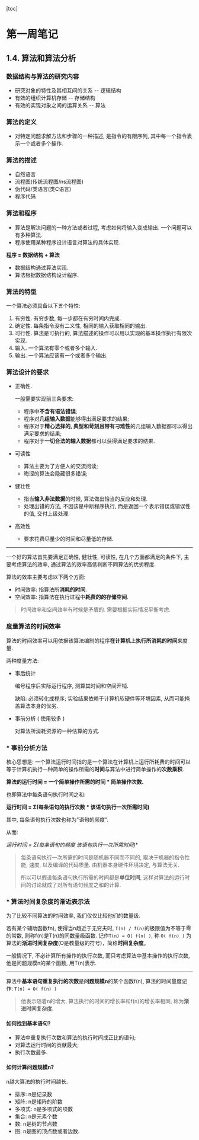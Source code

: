 [toc]

# 第一周笔记

## 1.4. 算法和算法分析

### 数据结构与算法的研究内容

-   研究对象的特性及其相互间的关系 -- 逻辑结构
-   有效的组织计算机存储 -- 存储结构
-   有效的实现对象之间的运算关系 -- 算法

### 算法的定义

-   对特定问题求解方法和步骤的一种描述, 是指令的有限序列, 其中每一个指令表示一个或者多个操作.

### 算法的描述

-   自然语言
-   流程图(传统流程图/ns流程图)
-   伪代码/类语言(类C语言)
-   程序代码

### 算法和程序

-   算法是解决问题的一种方法或者过程, 考虑如何将输入变成输出. 一个问题可以有多种算法.
-   程序使用某种程序设计语言对算法的具体实现.

**程序 = 数据结构 + 算法** 

-   数据结构通过算法实现.
-   算法根据数据结构设计程序.

### 算法的特型

一个算法必须具备以下五个特性:

1.   有穷性. 有穷步数, 每一步都在有穷时间内完成.
2.   确定性. 每条指令没有二义性, 相同的输入获取相同的输出.
3.   可行性. 算法是可执行的, 算法描述的操作可以用以实现的基本操作执行有限次实现.
4.   输入. 一个算法有零个或者多个输入.
5.   输出. 一个算法应该有一个或者多个输出.

### 算法设计的要求

-   正确性.

    一般需要实现前三条要求:

    -   程序中**不含有语法错误**;
    -   程序对**几组输入数据**能够得出满足要求的结果;
    -   程序对于**精心选择的, 典型和苛刻且带有刁难性**的几组输入数据都可以得出满足要求的结果;
    -   程序对于**一切合法的输入数据**都可以获得满足要求的结果.

-   可读性

    -   算法主要为了方便人的交流阅读;
    -   晦涩的算法会隐藏很多错误;

-   健壮性

    -   指当**输入非法数据**的时候, 算法做出恰当的反应和处理.
    -   处理出错的方法, 不因该是中断程序执行, 而是返回一个表示错误或错误性的值, 交付上级处理.

-   高效性

    -   要求花费尽量少的时间和尽量低的存储.

---

一个好的算法首先要满足正确性, 健壮性, 可读性, 在几个方面都满足的条件下, 主要考虑算法的效率, 通过算法的效率高低判断不同算法的优劣程度.

算法的效率主要考虑以下两个方面:

-   时间效率: 指算法所**消耗的时间**.
-   空间效率: 指算法在执行过程中**耗费的的存储空间**.

>   时间效率和空间效率有时候是矛盾的. 需要根据实际情况平衡考虑.

### 度量算法的时间效率

算法的时间效率可以用依据该算法编制的程序**在计算机上执行所消耗的时间**来度量.

两种度量方法:

-   事后统计

    编号程序后实际运行程序, 测算其时间和空间开销.

    缺陷: 必须转化成程序; 实验结果依赖于计算机软硬件等环境因素, 从而可能掩盖算法本身的优劣.

-   事前分析 ( 使用较多 )

    对算法所消耗资源的一种估算的方式.

### * 事前分析方法

核心思想是: 一个算法运行时间指的是一个算法在计算机上运行所耗费的时间可以等于计算机执行一种简单的操作所需的**时间**与算法中进行简单操作的**次数乘积**.

**算法的运行时间 = 一个简单操作所需的时间 * 简单操作次数.** 

也即算法中每条语句执行时间之和:

**运行时间 = Σ(每条语句的执行次数 * 该语句执行一次所需时间)**

其中, 每条语句执行次数也称为"语句的频度".

从而:

**运行时间 = Σ(每条语句的频度* 该语句执行一次所需时间)** 

>   每条语句执行一次所需的时间是随机器不同而不同的, 取决于机器的指令性能, 速度, 以及编译的代码质量. 由机器本身硬件环境决定, 与算法无关.
>
>   所以可以假设每条语句执行所需的时间都是**单位时间**, 这样对算法的运行时间的讨论就成了对所有语句频度之和的计算.

### * 算法时间复杂度的渐近表示法

为了比较不同算法的时间效率, 我们仅仅比较他们的数量级.

若有某个辅助函数fn), 使得当n趋近于无穷夫时, `T(n) / f(n)`的极限值为不等于零的常数, 则称f(n)是T(n)的同数量级函数. 记作`T(n) = O( f(n) )`, 称 `O( f(n) )` 为算法的**渐进时间复杂度**(O是教量级的符号)，简称**时间复杂度**。

一般情况下, 不必计算所有操作的执行次数, 而只考虑算法中基本操作的执行次数, 他是问题规模n的某个函数, 用T(n)表示.

---

算法中**基本语句重复执行的次数**是**问题规模n**的某个函数f(n), 算法的时间量度记作: `T(n) = O( f(n) )` 

>   他表示随着n的增大, 算法执行的时间的增长率和f(n)的增长率相同, 称为**渐进时间复杂度**.

#### 如何找到基本语句?

-   算法中重复执行次数和算法的执行时间成正比的语句;
-   对算法运行时间的贡献最大;
-   执行次数最多.

#### 如何计算问题规模n?

n越大算法的执行时间越长.

-   排序: n是记录数
-   矩阵: n是矩阵的阶数
-   多项式: n是多项式的项数
-   集合: n是元素个数
-   数: n是树的节点数
-   图: n是图的顶点数或者边数.


